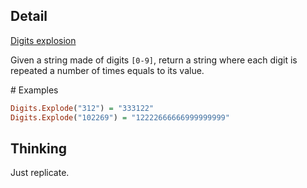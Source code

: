 ## Detail

[Digits explosion](https://www.codewars.com/kata/digits-explosion/train/haskell)

Given a string made of digits `[0-9]`, return a string where each digit is repeated a number of times equals to its value. 

\# Examples

```haskell
Digits.Explode("312") = "333122"
Digits.Explode("102269") = "12222666666999999999"
```

## Thinking

Just replicate.